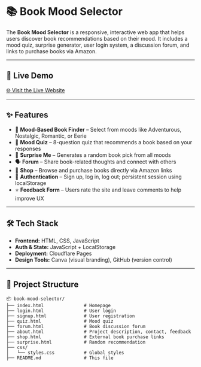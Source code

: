 # 📚 Book Mood Selector

The **Book Mood Selector** is a responsive, interactive web app that helps users discover book recommendations based on their mood. It includes a mood quiz, surprise generator, user login system, a discussion forum, and links to purchase books via Amazon.

---

## 🔗 Live Demo

[🌐 Visit the Live Website](https://791327d0.book-mood-selector.pages.dev/signup)

---

## ✨ Features

- 🎯 **Mood-Based Book Finder** – Select from moods like Adventurous, Nostalgic, Romantic, or Eerie
- 🧠 **Mood Quiz** – 8-question quiz that recommends a book based on your responses
- 🎲 **Surprise Me** – Generates a random book pick from all moods
- 🗣️ **Forum** – Share book-related thoughts and connect with others
- 🛒 **Shop** – Browse and purchase books directly via Amazon links
- 🔐 **Authentication** – Sign up, log in, log out; persistent session using localStorage
- ⭐ **Feedback Form** – Users rate the site and leave comments to help improve UX

---

## 🛠️ Tech Stack

- **Frontend:** HTML, CSS, JavaScript  
- **Auth & State:** JavaScript + LocalStorage  
- **Deployment:** Cloudflare Pages  
- **Design Tools:** Canva (visual branding), GitHub (version control)

---

## 📁 Project Structure

```plaintext
📦 book-mood-selector/
├── index.html               # Homepage
├── login.html               # User login
├── signup.html              # User registration
├── quiz.html                # Mood quiz
├── forum.html               # Book discussion forum
├── about.html               # Project description, contact, feedback
├── shop.html                # External book purchase links
├── surprise.html            # Random recommendation
├── css/
│   └── styles.css           # Global styles
├── README.md                # This file

